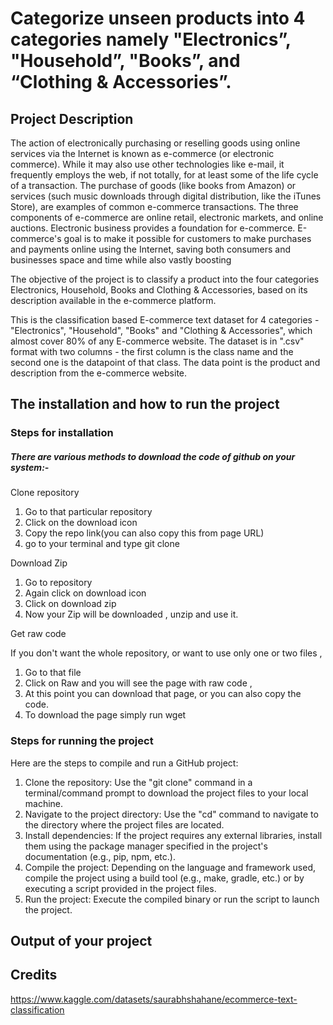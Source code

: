 # Categorize unseen products into 4 categories namely "Electronics”, "Household”, "Books”, and “Clothing & Accessories”.

## Project Description
The action of electronically purchasing or reselling goods using online services via the Internet is known as e-commerce (or electronic commerce). While it may also use other technologies like e-mail, it frequently employs the web, if not totally, for at least some of the life cycle of a transaction. The purchase of goods (like books from Amazon) or services (such music downloads through digital distribution, like the iTunes Store), are examples of common e-commerce transactions. The three components of e-commerce are online retail, electronic markets, and online auctions. Electronic business provides a foundation for e-commerce. E-commerce's goal is to make it possible for customers to make purchases and payments online using the Internet, saving both consumers and businesses space and time while also vastly boosting

The objective of the project is to classify a product into the four categories Electronics, Household, Books and Clothing & Accessories, based on its description available in the e-commerce platform.

This is the classification based E-commerce text dataset for 4 categories - "Electronics", "Household", "Books" and "Clothing & Accessories", which almost cover 80% of any E-commerce website. The dataset is in ".csv" format with two columns - the first column is the class name and the second one is the datapoint of that class. The data point is the product and description from the e-commerce website.

## The installation and how to run the project 

### Steps for installation

##### There are various methods to download the code of github on your system:-

Clone repository

1) Go to that particular repository
2) Click on the download icon
3) Copy the repo link(you can also copy this from page URL)
4) go to your terminal and type git clone <link> 

Download Zip

1) Go to repository
2) Again click on download icon
3) Click on download zip
4) Now your Zip will be downloaded , unzip and use it.

Get raw code

If you don't want the whole repository, or want to use only one or two files ,

1) Go to that file
2) Click on Raw and you will see the page with raw code ,
3) At this point you can download that page, or you can also copy the code.
4) To download the page simply run wget <pageUrl> 

### Steps for running the project 
Here are the steps to compile and run a GitHub project:

1) Clone the repository: Use the "git clone" command in a terminal/command prompt to download the project files to your local machine.
2) Navigate to the project directory: Use the "cd" command to navigate to the directory where the project files are located.
3) Install dependencies: If the project requires any external libraries, install them using the package manager specified in the project's documentation (e.g., pip, npm, etc.).
4) Compile the project: Depending on the language and framework used, compile the project using a build tool (e.g., make, gradle, etc.) or by executing a script provided in the project files.
5) Run the project: Execute the compiled binary or run the script to launch the project.
## Output of your project

## Credits
https://www.kaggle.com/datasets/saurabhshahane/ecommerce-text-classification
